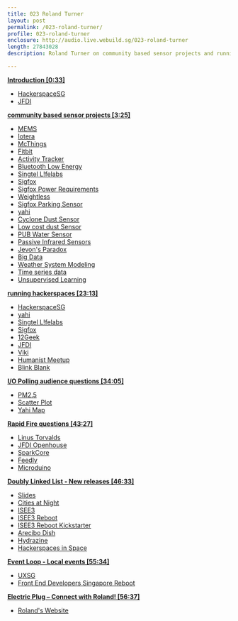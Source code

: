 ```yaml
---
title: 023 Roland Turner
layout: post
permalink: /023-roland-turner/
profile: 023-roland-turner
enclosure: http://audio.live.webuild.sg/023-roland-turner
length: 27843028
description: Roland Turner on community based sensor projects and running hackerspaces.

---
```


**[Introduction [0:33]](#t=0:33)**

- [HackerspaceSG](http://hackerspace.sg/)
- [JFDI](http://jfdi.asia/)

**[community based sensor projects [3:25]](#t=3:25)**

- [MEMS](http://en.wikipedia.org/wiki/Microelectromechanical_systems)
- [Iotera](http://www.iotera.com/)
- [McThings](http://www.westworktechnology.com/)
- [Fitbit](http://www.fitbit.com/sg)
- [Activity Tracker](http://en.wikipedia.org/wiki/Activity_tracker)
- [Bluetooth Low Energy](http://en.wikipedia.org/wiki/Bluetooth_low_energy)
- [Singtel L!felabs](http://singtellifelabs.com/)
- [Sigfox](http://www.sigfox.com/en/)
- [Sigfox Power Requirements](http://www.sigfox.com/en/#!/technology)
- [Weightless](http://www.weightless.org/)
- [Sigfox Parking Sensor](http://www.electronics-eetimes.com/en/sigfox-iot-network-infrastructure-rolls-out-beyond-france.html)
- [yahi](http://rolandturner.com/yahi/)
- [Cyclone Dust Sensor](http://en.wikipedia.org/wiki/Dust_collector#Multiple-cyclone_separators)
- [Low cost dust Sensor](http://www.seeedstudio.com/depot/Grove-Dust-Sensor-p-1050.html)
- [PUB Water Sensor](http://www.pub.gov.sg/managingflashfloods/WLS/Pages/WaterLevelSensors.aspx)
- [Passive Infrared Sensors](http://en.wikipedia.org/wiki/Passive_infrared_sensor)
- [Jevon's Paradox](http://en.wikipedia.org/wiki/Jevons_paradox)
- [Big Data](http://en.wikipedia.org/wiki/Big_data)
- [Weather System Modeling](http://en.wikipedia.org/wiki/Numerical_weather_prediction)
- [Time series data](http://en.wikipedia.org/wiki/Time_series)
- [Unsupervised Learning](http://en.wikipedia.org/wiki/Unsupervised_learning)

**[running hackerspaces [23:13]](#t=23:13)**

- [HackerspaceSG](http://hackerspace.sg/)
- [yahi](http://rolandturner.com/yahi/)
- [Singtel L!felabs](http://singtellifelabs.com/)
- [Sigfox](http://www.sigfox.com/en/)
- [12Geek](http://12geeks.com)
- [JFDI](http://jfdi.asia/)
- [Viki](http://www.viki.com/about)
- [Humanist Meetup](http://humanist.org.sg/)
- [Blink Blank](http://blinkbl-nk.com/)

**[I/O Polling audience questions [34:05]](#t=34:05)**

- [PM2.5](http://www.epa.gov/pmdesignations/faq.htm#0)
- [Scatter Plot](http://en.wikipedia.org/wiki/Scatter_plot)
- [Yahi Map](http://rolandturner.com/yahi/ )

**[Rapid Fire questions [43:27]](#t=43:27)**

- [Linus Torvalds](https://plus.google.com/+LinusTorvalds)
- [JFDI Openhouse](http://jfdi.asia/openhouse/)
- [SparkCore](https://www.spark.io/)
- [Feedly](http://feedly.com)
- [Microduino](http://microduino.cc/)

**[Doubly Linked List -  New releases [46:33]](#t=46:33)**

- [Slides](http://slides.com/news/new-editor)
- [Cities at Night](http://www.citiesatnight.org/)
- [ISEE3](http://en.wikipedia.org/wiki/International_Cometary_Explorer)
- [ISEE3 Reboot](http://en.wikipedia.org/wiki/International_Cometary_Explorer#Reboot_effort)
- [ISEE3 Reboot Kickstarter](http://www.rockethub.com/42228#description-tab)
- [Arecibo Dish](http://en.wikipedia.org/wiki/Arecibo_Observatory)
- [Hydrazine](http://en.wikipedia.org/wiki/Hydrazine)
- [Hackerspaces in Space](http://makezine.com/2010/02/19/hackerspaces-in-space-annual-space/)

**[Event Loop - Local events [55:34]](#t=55:34)**

- [UXSG](http://www.uxsg.org/)
- [Front End Developers Singapore Reboot](http://feds.strikingly.com/)

**[Electric Plug  – Connect with Roland! [56:37]](#t=56:37)**

- [Roland's Website](http://rolandturner.com)
